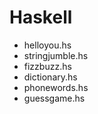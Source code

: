 # Haskell
* helloyou.hs
* stringjumble.hs
* fizzbuzz.hs
* dictionary.hs
* phonewords.hs
* guessgame.hs


